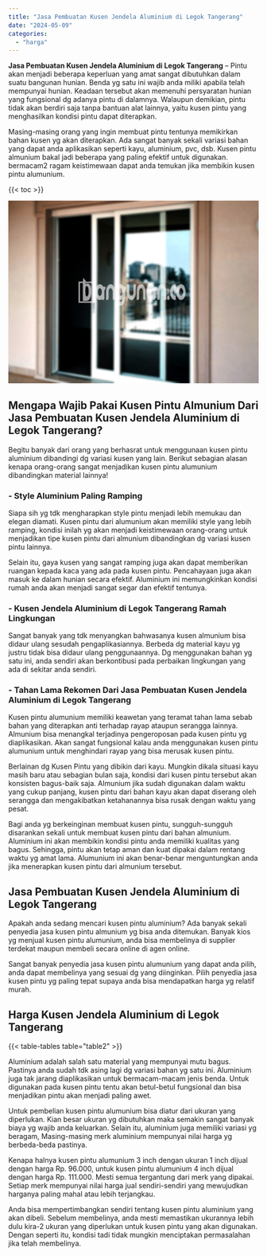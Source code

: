 ```yaml
---
title: "Jasa Pembuatan Kusen Jendela Aluminium di Legok Tangerang"
date: "2024-05-09"
categories: 
  - "harga"
---
```


**Jasa Pembuatan Kusen Jendela Aluminium di Legok Tangerang** – Pintu akan menjadi beberapa keperluan yang amat sangat dibutuhkan dalam suatu bangunan hunian. Benda yg satu ini wajib anda miliki apabila telah mempunyai hunian. Keadaan tersebut akan memenuhi persyaratan hunian yang fungsional dg adanya pintu di dalamnya. Walaupun demikian, pintu tidak akan berdiri saja tanpa bantuan alat lainnya, yaitu kusen pintu yang menghasilkan kondisi pintu dapat diterapkan.

Masing-masing orang yang ingin membuat pintu tentunya memikirkan bahan kusen yg akan diterapkan. Ada sangat banyak sekali variasi bahan yang dapat anda aplikasikan seperti kayu, aluminium, pvc, dsb. Kusen pintu almunium bakal jadi beberapa yang paling efektif untuk digunakan. bermacam2 ragam keistimewaan dapat anda temukan jika membikin kusen pintu alumunium.

{{< toc >}}

![Jasa Pembuatan Kusen Jendela Aluminium di Legok Tangerang](/images/harga-kusen-jendela-alumunium-18.png)

## Mengapa Wajib Pakai Kusen Pintu Almunium Dari Jasa Pembuatan Kusen Jendela Aluminium di Legok Tangerang?

Begitu banyak dari orang yang berhasrat untuk menggunaan kusen pintu aluminium dibandingi dg variasi kusen yang lain. Berikut sebagian alasan kenapa orang-orang sangat menjadikan kusen pintu alumunium dibandingkan material lainnya!

### \- Style Aluminium Paling Ramping

Siapa sih yg tdk mengharapkan style pintu menjadi lebih memukau dan elegan diamati. Kusen pintu dari alumunium akan memiliki style yang lebih ramping, kondisi inilah yg akan menjadi keistimewaan orang-orang untuk menjadikan tipe kusen pintu dari almunium dibandingkan dg variasi kusen pintu lainnya.

Selain itu, gaya kusen yang sangat ramping juga akan dapat memberikan ruangan kepada kaca yang ada pada kusen pintu. Pencahayaan juga akan masuk ke dalam hunian secara efektif. Aluminium ini memungkinkan kondisi rumah anda akan menjadi sangat segar dan efektif tentunya.

### \- Kusen Jendela Aluminium di Legok Tangerang Ramah Lingkungan

Sangat banyak yang tdk menyangkan bahwasanya kusen almunium bisa didaur ulang sesudah pengaplikasiannya. Berbeda dg material kayu yg justru tidak bisa didaur ulang penggunaannya. Dg menggunakan bahan yg satu ini, anda sendiri akan berkontibusi pada perbaikan lingkungan yang ada di sekitar anda sendiri.

### \- Tahan Lama Rekomen Dari Jasa Pembuatan Kusen Jendela Aluminium di Legok Tangerang

Kusen pintu alumunium memiliki keawetan yang teramat tahan lama sebab bahan yang diterapkan anti terhadap rayap ataupun serangga lainnya. Almunium bisa menangkal terjadinya pengeroposan pada kusen pintu yg diaplikasikan. Akan sangat fungsional kalau anda menggunakan kusen pintu alumunium untuk menghindari rayap yang bisa merusak kusen pintu.

Berlainan dg Kusen Pintu yang dibikin dari kayu. Mungkin dikala situasi kayu masih baru atau sebagian bulan saja, kondisi dari kusen pintu tersebut akan konsisten bagus-baik saja. Almunium jika sudah digunakan dalam waktu yang cukup panjang, kusen pintu dari bahan kayu akan dapat diserang oleh serangga dan mengakibatkan ketahanannya bisa rusak dengan waktu yang pesat.

Bagi anda yg berkeinginan membuat kusen pintu, sungguh-sungguh disarankan sekali untuk membuat kusen pintu dari bahan almunium. Aluminium ini akan membikin kondisi pintu anda memiliki kualitas yang bagus. Sehingga, pintu akan tetap aman dan kuat dipakai dalam rentang waktu yg amat lama. Alumunium ini akan benar-benar menguntungkan anda jika menerapkan kusen pintu dari almunium tersebut.

## Jasa Pembuatan Kusen Jendela Aluminium di Legok Tangerang

Apakah anda sedang mencari kusen pintu aluminium? Ada banyak sekali penyedia jasa kusen pintu almunium yg bisa anda ditemukan. Banyak kios yg menjual kusen pintu alumunium, anda bisa membelinya di supplier terdekat maupun membeli secara online di agen online.

Sangat banyak penyedia jasa kusen pintu alumunium yang dapat anda pilih, anda dapat membelinya yang sesuai dg yang diinginkan. Pilih penyedia jasa kusen pintu yg paling tepat supaya anda bisa mendapatkan harga yg relatif murah.

## Harga Kusen Jendela Aluminium di Legok Tangerang

{{< table-tables table="table2" >}}

Aluminium adalah salah satu material yang mempunyai mutu bagus. Pastinya anda sudah tdk asing lagi dg variasi bahan yg satu ini. Aluminium juga tak jarang diaplikasikan untuk bermacam-macam jenis benda. Untuk digunakan pada kusen pintu tentu akan betul-betul fungsional dan bisa menjadikan pintu akan menjadi paling awet.

Untuk pembelian kusen pintu alumunium bisa diatur dari ukuran yang diperlukan. Kian besar ukuran yg dibutuhkan maka semakin sangat banyak biaya yg wajib anda keluarkan. Selain itu, aluminium juga memiliki variasi yg beragam, Masing-masing merk aluminium mempunyai nilai harga yg berbeda-beda pastinya.

Kenapa halnya kusen pintu alumunium 3 inch dengan ukuran 1 inch dijual dengan harga Rp. 96.000, untuk kusen pintu alumunium 4 inch dijual dengan harga Rp. 111.000. Mesti semua tergantung dari merk yang dipakai. Setiap merk mempunyai nilai harga jual sendiri-sendiri yang mewujudkan harganya paling mahal atau lebih terjangkau.

Anda bisa mempertimbangkan sendiri tentang kusen pintu aluminium yang akan dibeli. Sebelum membelinya, anda mesti memastikan ukurannya lebih dulu kira-2 ukuran yang diperlukan untuk kusen pintu yang akan digunakan. Dengan seperti itu, kondisi tadi tidak mungkin menciptakan permasalahan jika telah membelinya.
